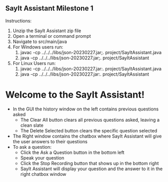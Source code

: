## SayIt Assistant Milestone 1

Instructions:
1. Unzip the SayIt Assistant zip file
2. Open a terminal or command prompt
2. Navigate to src/main/java
3. For Windows users run:
    1. javac -cp ../../../libs/json-20230227.jar;. project/SayItAssistant.java
    2. java -cp ../../../libs/json-20230227.jar;. project/SayItAssistant
4. For Linux Users run:
    1. javac -cp ../../../libs/json-20230227.jar:. project/SayItAssistant.java
    2. java -cp ../../../libs/json-20230227.jar:. project/SayItAssistant

# Welcome to the SayIt Assistant!
- In the GUI the history window on the left contains previous questions asked
    - The Clear All button clears all previous questions asked, leaving a clean slate
    - The Delete Selected button clears the specific question selected
- The Right window contains the chatbox where SayIt Assistant will give the user answers to their questions
- To ask a question: 
    - Click the Ask a Question button in the bottom left
    - Speak your question
    - Click the Stop Recording button that shows up in the bottom right
    - SayIt Assistant will display your question and the answer to it in the right chatbox window
